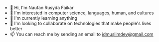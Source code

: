 - 👋 Hi, I'm Naufan Rusyda Faikar
- 👀 I'm interested in computer science, languages, human, and cultures
- 🌱 I'm currently learning anything
- 💞️ I'm looking to collaborate on technologies that make people's lives better
- 📫 You can reach me by sending an email to idmuslimdev@gmail.com

<!---
naruaika/naruaika is a ✨ special ✨ repository because its `README.md` (this file) appears on your GitHub profile.
You can click the Preview link to take a look at your changes.
--->
